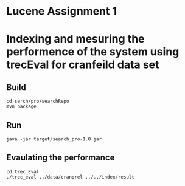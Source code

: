 # Lucene Assignment 1

# Indexing and mesuring the performence of the system using trecEval for cranfeild data set

## Build

`cd serch/pro/searchRepo`<br>
`mvn package`

## Run

`java -jar target/search_pro-1.0.jar`

## Evaulating the performance

```
cd trec_Eval
./trec_eval ../data/cranqrel ../../index/result
```
